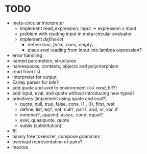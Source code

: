 TODO
====

* meta-circular interpreter
    * implement read_expression: input -> expression x input
    * problem with reading input in meta-circular evaluator
    * implement *define/let*
        * define *true*, *false*, *cons*, *empty*, ...
        * place *eval* reading from input into lambda expression?
* error handling
* named parameters, structures
* namespaces, contexts, objects and polymorphism
* read from list
* interpreter for output
* Earley parser for bits?
* add *quote* and *eval* to environment (<-> *read\_bit*?)
* add input, eval, and quote without introducing new types?
* primitives (implement using quote and eval?)
    * quote, null, true, false, cons, (1 . ()), first, rest
    * define, list, eq?, not, null?, pair?, and, or, xor, if
    * member?, append, assoc, cond, equal?
    * eval, quasiquote, quote
    * sublis (substitution)
* ffi
* binary tree tokenizer, compose grammars
* overload representation of pairs?
* macros
